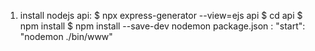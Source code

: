 1. install nodejs api:
    $ npx express-generator --view=ejs api
    $ cd api
    $ npm install
    $ npm install --save-dev nodemon
    package.json : "start": "nodemon ./bin/www"